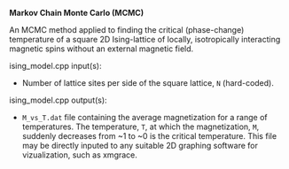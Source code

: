 **Markov Chain Monte Carlo (MCMC)**

An MCMC method applied to finding the critical (phase-change) temperature of a square 2D Ising-lattice of locally, isotropically interacting magnetic spins without an external magnetic field.

ising_model.cpp input(s):
   - Number of lattice sites per side of the square lattice, `N` (hard-coded).

ising_model.cpp output(s):
   - `M_vs_T.dat` file containing the average magnetization for a range of temperatures. The temperature, `T`, at which the magnetization, `M`, suddenly decreases from ~1 to ~0 is the critical temperature. This file may be directly inputed to any suitable 2D graphing software for vizualization, such as xmgrace.
